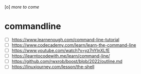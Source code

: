 [o] _more to come_

# commandline
- [ ] https://www.learnenough.com/command-line-tutorial
- [ ] https://www.codecademy.com/learn/learn-the-command-line
- [ ] https://www.youtube.com/watch?v=yz7nYlnXLfE
- [ ] https://learntocodewith.me/learn/command-line/
- [ ] https://github.com/rwxrob/boost/blob/2022/outline.md
- [ ] https://linuxjourney.com/lesson/the-shell 
